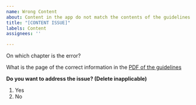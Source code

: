 ```yaml
---
name: Wrong Content
about: Content in the app do not match the contents of the guidelines
title: "[CONTENT ISSUE]"
labels: Content
assignees: ''

---
```


On which chapter is the error?

What is the page of the correct information in the [PDF of the guidelines](https://1drv.ms/f/s!Ao4d2kZfYkv5cL8WFGuC3SVeBlM)


**Do you want to address the issue? (Delete inapplicable)**
1. Yes
2. No
